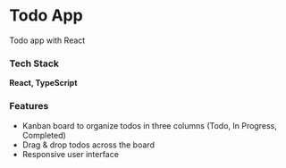 # Todo App

Todo app with React

### Tech Stack

**React, TypeScript**

### Features

-   Kanban board to organize todos in three columns (Todo, In Progress, Completed)
-   Drag & drop todos across the board
-   Responsive user interface
